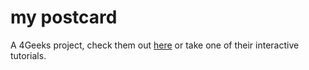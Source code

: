 # my postcard

A 4Geeks project, check them out [here](https://4geeks.com/interactive-coding-tutorials) or take one of their interactive tutorials.
